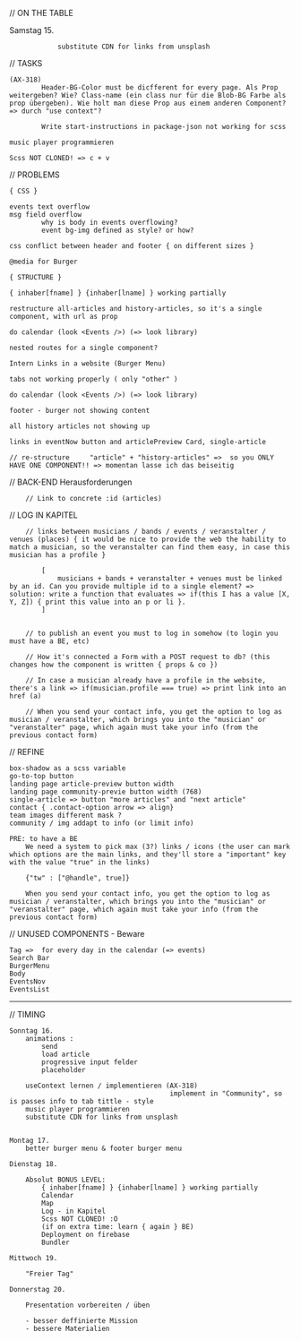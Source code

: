 // ON THE TABLE

 Samstag 15.
        

                substitute CDN for links from unsplash





// TASKS

    (AX-318)
            Header-BG-Color must be dicfferent for every page. Als Prop weitergeben? Wie? Class-name (ein class nur für die Blob-BG Farbe als prop übergeben). Wie holt man diese Prop aus einem anderen Component? => durch "use context"?

            Write start-instructions in package-json not working for scss

    music player programmieren

    Scss NOT CLONED! => c + v



// PROBLEMS

    { CSS }

    events text overflow 
    msg field overflow
            why is body in events overflowing?
            event bg-img defined as style? or how?

    css conflict between header and footer { on different sizes }

    @media for Burger

    { STRUCTURE }

    { inhaber[fname] } {inhaber[lname] } working partially

    restructure all-articles and history-articles, so it's a single component, with url as prop

    do calendar (look <Events />) (=> look library)

    nested routes for a single component?

    Intern Links in a website (Burger Menu)

    tabs not working properly ( only "other" )

    do calendar (look <Events />) (=> look library)

    footer - burger not showing content

    all history articles not showing up

    links in eventNow button and articlePreview Card, single-article

    // re-structure     "article" + "history-articles" =>  so you ONLY HAVE ONE COMPONENT!! => momentan lasse ich das beiseitig



// BACK-END Herausforderungen

        // Link to concrete :id (articles)
        
// LOG IN KAPITEL

        // links between musicians / bands / events / veranstalter / venues (places) { it would be nice to provide the web the hability to match a musician, so the veranstalter can find them easy, in case this musician has a profile }

            [ 
                musicians + bands + veranstalter + venues must be linked by an id. Can you provide multiple id to a single element? => solution: write a function that evaluates => if(this I has a value [X, Y, Z]) { print this value into an p or li }.
            ]

        
        // to publish an event you must to log in somehow (to login you must have a BE, etc)

        // How it's connected a Form with a POST request to db? (this changes how the component is written { props & co })

        // In case a musician already have a profile in the website, there's a link => if(musician.profile === true) => print link into an href (a)

        // When you send your contact info, you get the option to log as musician / veranstalter, which brings you into the "musician" or "veranstalter" page, which again must take your info (from the previous contact form)


// REFINE

    box-shadow as a scss variable
    go-to-top button
    landing page article-preview button width
    landing page community-previe button width (768)
    single-article => button "more articles" and "next article"
    contact { .contact-option arrow => align}
    team images different mask ?
    community / img addapt to info (or limit info)

    PRE: to have a BE
        We need a system to pick max (3?) links / icons (the user can mark which options are the main links, and they'll store a "important" key with the value "true" in the links)

        {"tw" : ["@handle", true]}

        When you send your contact info, you get the option to log as musician / veranstalter, which brings you into the "musician" or "veranstalter" page, which again must take your info (from the previous contact form)


// UNUSED COMPONENTS - Beware

    Tag =>  for every day in the calendar (=> events)
    Search Bar
    BurgerMenu
    Body
    EventsNov
    EventsList




***************************************************************************************************


// TIMING

    Sonntag 16.
        animations : 
            send
            load article
            progressive input felder
            placeholder

        useContext lernen / implementieren (AX-318)
                                            implement in "Community", so is passes info to tab tittle - style
        music player programmieren
        substitute CDN for links from unsplash

        
    Montag 17. 
        better burger menu & footer burger menu

    Dienstag 18.

        Absolut BONUS LEVEL:
            { inhaber[fname] } {inhaber[lname] } working partially
            Calendar
            Map
            Log - in Kapitel
            Scss NOT CLONED! :O
            (if on extra time: learn { again } BE)
            Deployment on firebase
            Bundler

    Mittwoch 19.

        "Freier Tag"

    Donnerstag 20.

        Presentation vorbereiten / üben

        - besser deffinierte Mission
        - bessere Materialien